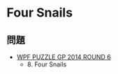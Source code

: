 # Four Snails

## 問題
- [WPF PUZZLE GP 2014 ROUND 6](../questions/wpfpgp2014_6.md)
	- 8\. Four Snails
